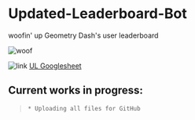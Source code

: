 # Updated-Leaderboard-Bot
woofin' up Geometry Dash's user leaderboard


![woof](https://cdn.discordapp.com/attachments/617880742193528844/733101509839159428/woofBanner.png)

![link](https://cdn.discordapp.com/attachments/643281081272893471/736433365917499422/linkageTiny.png) [UL Googlesheet](https://docs.google.com/spreadsheets/d/10lbPnDYJXhbtlA0ls0cGjjX_osFSG559IDrTbhgPHvc)
## Current works in progress:
> ```
> * Uploading all files for GitHub
>```

